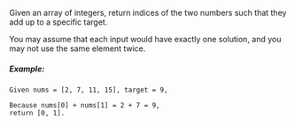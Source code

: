 Given an array of integers, return indices of the two numbers such that they add up to a specific target.

You may assume that each input would have exactly one solution, and you may not use the same element twice.

##### Example:
```
Given nums = [2, 7, 11, 15], target = 9,

Because nums[0] + nums[1] = 2 + 7 = 9,
return [0, 1].
```